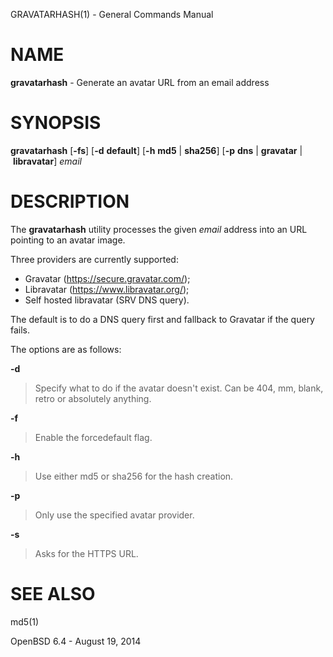GRAVATARHASH(1) - General Commands Manual

# NAME

**gravatarhash** - Generate an avatar URL from an email address

# SYNOPSIS

**gravatarhash**
\[**-fs**]
\[**-d**&nbsp;**default**]
\[**-h**&nbsp;**md5**&nbsp;|&nbsp;**sha256**]
\[**-p**&nbsp;**dns**&nbsp;|&nbsp;**gravatar**&nbsp;|&nbsp;**libravatar**]
*email*

# DESCRIPTION

The
**gravatarhash**
utility processes the given
*email*
address into an URL pointing to an avatar image.

Three providers are currently supported:

*	Gravatar (https://secure.gravatar.com/);
*	Libravatar (https://www.libravatar.org/);
*	Self hosted libravatar (SRV DNS query).

The default is to do a DNS query first and fallback to Gravatar if the
query fails.

The options are as follows:

**-d**

> Specify what to do if the avatar doesn't exist.  Can be 404, mm, blank,
> retro or absolutely anything.

**-f**

> Enable the forcedefault flag.

**-h**

> Use either
> md5
> or
> sha256
> for the hash creation.

**-p**

> Only use the specified avatar provider.

**-s**

> Asks for the HTTPS URL.

# SEE ALSO

md5(1)

OpenBSD 6.4 - August 19, 2014

